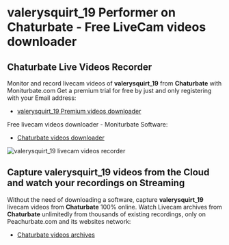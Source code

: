 # valerysquirt_19 Performer on Chaturbate - Free LiveCam videos downloader

## Chaturbate Live Videos Recorder

Monitor and record livecam videos of **valerysquirt_19** from **Chaturbate** with Moniturbate.com
Get a premium trial for free by just and only registering with your Email address:
* [valerysquirt_19 Premium videos downloader](https://moniturbate.com/request-demo-licence-key.html)

Free livecam videos downloader - Moniturbate Software:
* [Chaturbate videos downloader](https://moniturbate.com/moniturbate-download-software.html)

![valerysquirt_19 livecam videos recorder](https://peachurnet.com/templates/moniturbate-software.png)


## Capture valerysquirt_19 videos from the Cloud and watch your recordings on Streaming

Without the need of downloading a software, capture **valerysquirt_19** livecam videos from **Chaturbate** 100% online.
Watch Livecam archives from **Chaturbate** unlimitedly from thousands of existing recordings, only on Peachurbate.com and its websites network:
* [Chaturbate videos archives](https://peachurnet.com/)